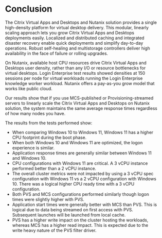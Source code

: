 # Conclusion

The Citrix Virtual Apps and Desktops and Nutanix solution provides a single high-density platform for virtual desktop delivery. This modular, linearly scaling approach lets you grow Citrix Virtual Apps and Desktops deployments easily. Localized and distributed caching and integrated disaster recovery enable quick deployments and simplify day-to-day operations. Robust self-healing and multistorage controllers deliver high availability in the face of failure or rolling upgrades.

On Nutanix, available host CPU resources drive Citrix Virtual Apps and Desktops user density, rather than any I/O or resource bottlenecks for virtual desktops. Login Enterprise test results showed densities at 150 sessions per node for virtual workloads running the Login Enterprise knowledge worker workload. Nutanix offers a pay-as-you grow model that works like public cloud.

Our results show that if you use MCS-published or Provisioning-streamed servers to linearly scale the Citrix Virtual Apps and Desktops on Nutanix solution, the system maintains the same average response times regardless of how many nodes you have. 

The results from the tests performed show:

-  When comparing Windows 10 to Windows 11, Windows 11 has a higher CPU footprint during the boot phase.
-  When both Windows 10 and Windows 11 are optimized, the logon experience is similar.
-  Application response times are generally similar between  Windows 11 and Windows 10.
-  CPU configurations with Windows 11 are critical. A 3 vCPU instance performed better than a 2 vCPU instance.
-  The overall cluster metrics were not impacted by using a 3 vCPU spec configuration with Windows 11 vs a 2 vCPU configuration with Windows 10. There was a logical higher CPU ready time with a 3 vCPU configuration.
-  Both PVS and MCS configurations performed similarly though logon times were slightly higher with PVS.
-  Application start times were generally better with MCS than PVS. This is logical due to data being streamed on first access with PVS. Subsequent launches will be launched from local cache.
-  PVS has a higher write impact on the cluster hosting the workloads, whereas MCS has a higher read impact. This is expected due to the write heavy nature of the PVS filter driver.